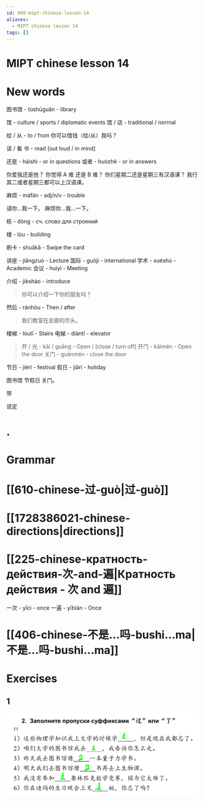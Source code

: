 ```yaml
---
id: 990-mipt-chinese-lesson-14
aliases:
  - MIPT chinese lesson 14
tags: []
---
```


# MIPT chinese lesson 14

# New words

图书馆 - túshūguǎn - library

馆 - culture / sports / diplomatic events
馆 / 店 - traditional / normal

给 / 从 - to / from
你可以借钱（给/从）我吗？

读 / 看 书 - read [out loud / in mind]

还是 - háishì - or in questions
或者 - huòzhě - or in answers

你爱我还是他？
你觉得 A 难 还是 B 难？
你们星期二还是星期三有汉语课？
我行其二或者星期三都可以上汉语课。

麻烦 - máfán - adj/n/v - trouble

请你...我一下。
麻烦你...我...一下。

栋 - dòng - сч. слово для строений

楼 - lóu - building

刷卡 - shuākǎ - Swipe the card

讲座 - jiǎngzuò - Lecture
国际 - guójì - international
学术 - xuéshù - Academic
会议 - huìyì - Meeting

介绍 - jièshào - introduce

> 你可以介绍一下你的朋友吗？

然后 - ránhòu - Then / after

> 我们教室在走廊的尽头。

楼梯 - lóutī - Stairs
电梯 - diàntī - elevator

> 开 / 光 - kāi / guāng - Open / [close / turn off]
> 开门 - kāimén - Open the door
> 关门 - guānmén - close the door

节日 - jiérì - festival
假日 - jiǎrì - holiday

图书馆 节假日 关门。

带

说定

# .

# Grammar

# [[610-chinese-过-guò|过-guò]]

# [[1728386021-chinese-directions|directions]]

# [[225-chinese-кратность-действия-次-and-遍|Кратность действия - 次 and 遍]]

一次 - yīcì - once
一遍 - yībiàn - Once

# [[406-chinese-不是...吗-bushi...ma|不是...吗-bushi...ma]]

# Exercises

## 1

![11-03-25_14-10-15_536.png](assets/imgs/11-03-25_14-10-15_536.png)

